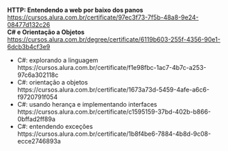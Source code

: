 <strong>HTTP: Entendendo a web por baixo dos panos</strong>
<br>
https://cursos.alura.com.br/certificate/97ec3f73-7f5b-48a8-9e24-08477d132c26
<br>
<strong>C# e Orientação a Objetos</strong>
<br>
https://cursos.alura.com.br/degree/certificate/6119b603-255f-4356-90e1-6dcb3b4cf3e9
<ul>
  <li>
    C#: explorando a linguagem
    <br>
    https://cursos.alura.com.br/certificate/f1e98fbc-1ac7-4b7c-a253-97c6a302118c
  <br>
  </li>
  <li>
    C#: orientação a objetos
    <br>
    https://cursos.alura.com.br/certificate/1673a73d-5459-4afe-a6c6-f9720791f054
    <br>
  </li>
  <li>
    C#: usando herança e implementando interfaces
    <br>
    https://cursos.alura.com.br/certificate/c1595159-37bd-402b-b866-0bffad2ff89a
    <br>
  </li>
  <li>
    C#: entendendo exceções
    <br>
    https://cursos.alura.com.br/certificate/1b8f4be6-7884-4b8d-9c08-ecce2746893a
  <br>
  </li>
</ul>
